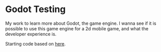 # Godot Testing

My work to learn more about Godot, the game engine. I wanna see if it is possible
to use this game engine for a 2d mobile game, and what the developer experience is.

Starting code based on [here](https://www.youtube.com/watch?v=LOhfqjmasi0).
